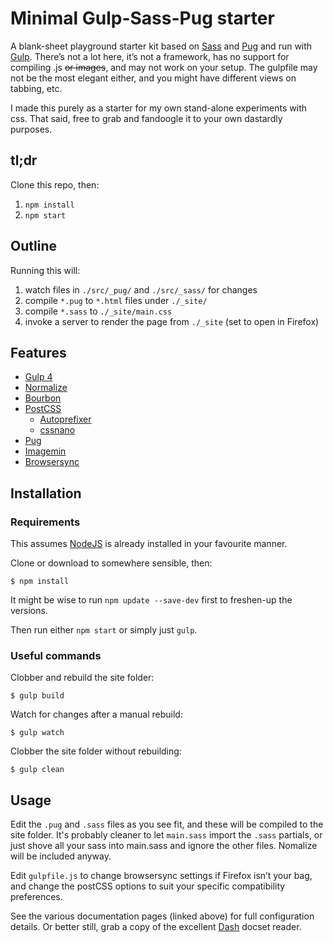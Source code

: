 Minimal Gulp-Sass-Pug starter
==============================================================

A blank-sheet playground starter kit based on [Sass](http://sass-lang.com) and [Pug](https://pugjs.org/) and run with [Gulp](https://gulpjs.com). There’s not a lot here, it’s not a framework, has no support for compiling .js ~~or images~~, and may not work on your setup. The gulpfile may not be the most elegant either, and you might have different views on tabbing, etc.

I made this purely as a starter for my own stand-alone experiments with css. That said, free to grab and fandoogle it to your own dastardly purposes.


## tl;dr

Clone this repo, then:

1. `npm install`
2. `npm start`

## Outline

Running this will:

1. watch files in `./src/_pug/` and `./src/_sass/` for changes
1. compile `*.pug` to `*.html` files under `./_site/`
1. compile `*.sass` to `./_site/main.css`
1. invoke a server to render the page from `./_site` (set to open in Firefox)

## Features

- [Gulp 4](https://gulpjs.com)
- [Normalize](https://necolas.github.io/normalize.css/)
- [Bourbon](https://www.bourbon.io)
- [PostCSS](https://postcss.org)
	- [Autoprefixer](https://github.com/postcss/autoprefixer)
	- [cssnano](https://cssnano.co)
- [Pug](https://pugjs.org/)
- [Imagemin](https://github.com/imagemin/imagemin)
- [Browsersync](https://www.browsersync.io)

## Installation

### Requirements

This assumes [NodeJS](https://nodejs.org/) is already installed in your favourite manner.

Clone or download to somewhere sensible, then:

```
$ npm install
```

It might be wise to run `npm update --save-dev` first to freshen-up the versions.

Then run either `npm start` or simply just `gulp`.

### Useful commands

Clobber and rebuild the site folder:

```
$ gulp build
```

Watch for changes after a manual rebuild:

```
$ gulp watch
```

Clobber the site folder without rebuilding:
```
$ gulp clean
```

## Usage
Edit the `.pug` and `.sass` files as you see fit, and these will be compiled to the site folder. It's probably cleaner to let `main.sass` import the `.sass` partials, or just shove all your sass into main.sass and ignore the other files. Nomalize will be included anyway.

Edit `gulpfile.js` to change browsersync settings if Firefox isn’t your bag, and change the postCSS options to suit your specific compatibility preferences.

See the various documentation pages (linked above) for full configuration details. Or better still, grab a copy of the excellent [Dash](https://kapeli.com/dash) docset reader.